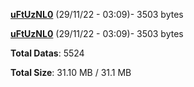 [**uFtUzNL0**](/data/uFtUzNL0.txt) (29/11/22 - 03:09)- 3503 bytes

[**uFtUzNL0**](/data/uFtUzNL0.txt) (29/11/22 - 03:09)- 3503 bytes

**Total Datas**: 5524

**Total Size**: 31.10 MB / 31.1 MB